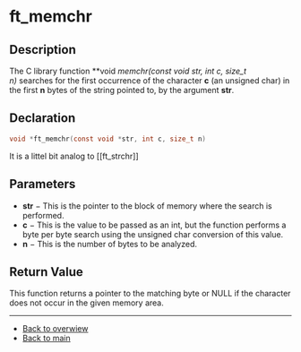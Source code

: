 # ft_memchr

## Description
The C library function **void *memchr(const void *str, int c, size_t n)** searches for the first occurrence of the character **c** (an unsigned char) in the first **n** bytes of the string pointed to, by the argument **str**.

## Declaration
```c
void *ft_memchr(const void *str, int c, size_t n)
```

It is a littel bit analog to [[ft_strchr]]

## Parameters

-   **str** − This is the pointer to the block of memory where the search is performed.
-   **c** − This is the value to be passed as an int, but the function performs a byte per byte search using the unsigned char conversion of this value.
-   **n** − This is the number of bytes to be analyzed.

## Return Value

This function returns a pointer to the matching byte or NULL if the character does not occur in the given memory area.

---
- [Back to overwiew](Overview_about_function.md)
- [Back to main](/)
